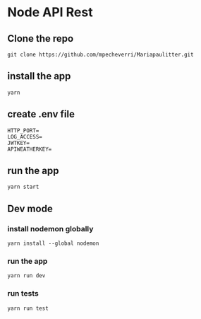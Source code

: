# Node API Rest

## Clone the repo
```git clone https://github.com/mpecheverri/Mariapaulitter.git```

## install the app
```yarn```

## create .env file
```
HTTP_PORT=
LOG_ACCESS=
JWTKEY=
APIWEATHERKEY=
```

## run the app
```yarn start```

## Dev mode

### install nodemon globally
```yarn install --global nodemon```

### run the app
```yarn run dev```

### run tests
```yarn run test```